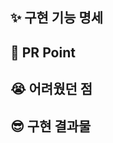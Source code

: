 <!-- PR의 제목은 "[N주차] 과제 이름" 으로 작성해주시면 되겠습니다 -->

## ✨ 구현 기능 명세

## 🎁 PR Point

## 😭 어려웠던 점

## 😎 구현 결과물

<!-- 스크린샷, gif, 배포링크 등 자유롭게 작성하되 애니메이션이나 동적UI 확인이 필요한 경우에는 스크린샷은 인정하지 않습니다. -->
